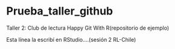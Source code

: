 # Prueba_taller_github

Taller 2: Club de lectura Happy Git With R(repositorio de ejemplo)


Esta línea la escribí en RStudio....(sesión 2 RL-Chile)

